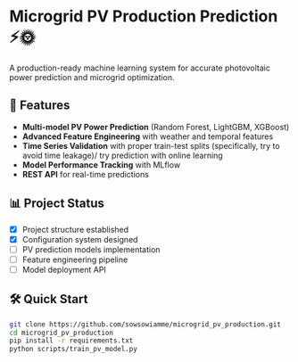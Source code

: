 
# Microgrid PV Production Prediction ⚡🌞

A production-ready machine learning system for accurate photovoltaic power prediction and microgrid optimization.

## 🚀 Features

- **Multi-model PV Power Prediction** (Random Forest, LightGBM, XGBoost)
- **Advanced Feature Engineering** with weather and temporal features  
- **Time Series Validation** with proper train-test splits (specifically, try to avoid time leakage)/ try prediction with online learning 
- **Model Performance Tracking** with MLflow
- **REST API** for real-time predictions

## 📊 Project Status

- [x] Project structure established
- [x] Configuration system designed
- [ ] PV prediction models implementation
- [ ] Feature engineering pipeline
- [ ] Model deployment API

## 🛠️ Quick Start

```bash
git clone https://github.com/sowsowiamme/microgrid_pv_production.git
cd microgrid_pv_production
pip install -r requirements.txt
python scripts/train_pv_model.py
